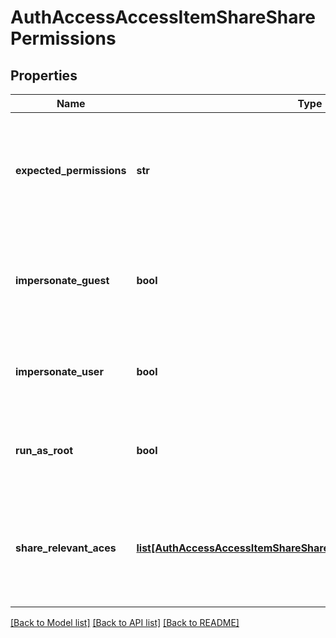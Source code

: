 # AuthAccessAccessItemShareSharePermissions

## Properties
Name | Type | Description | Notes
------------ | ------------- | ------------- | -------------
**expected_permissions** | **str** | Returns Share level permissions for the user.{ &#39;read&#39; , &#39;write&#39; , &#39;full&#39; or &#39;none&#39; will be the values} | [optional] 
**impersonate_guest** | **bool** | Returns whether impersonate guest setting is enabled for the user on the share. | [optional] 
**impersonate_user** | **bool** | Returns whether impersonate user setting is enabled on the share | [optional] 
**run_as_root** | **bool** | Returns whether run as root is enabled for the user on the share | [optional] 
**share_relevant_aces** | [**list[AuthAccessAccessItemShareSharePermissionsShareRelevantAce]**](AuthAccessAccessItemShareSharePermissionsShareRelevantAce.md) | Specifies a list of the relevant Access Control Entries withrespect to the user in the share. | [optional] 

[[Back to Model list]](../README.md#documentation-for-models) [[Back to API list]](../README.md#documentation-for-api-endpoints) [[Back to README]](../README.md)


